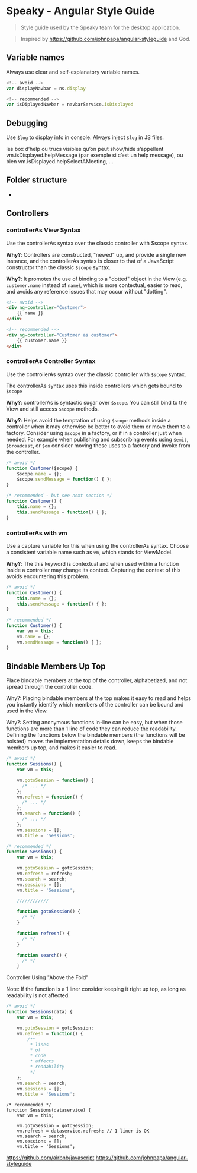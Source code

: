 Speaky - Angular Style Guide
============================

> Style guide used by the Speaky team for the desktop application.

> Inspired by https://github.com/johnpapa/angular-styleguide and God.

## Variable names

Always use clear and self-explanatory variable names.

```javascript
<!-- avoid -->
var displayNavbar = ns.display
```
```javascript
<!-- recommended -->
var isDiplayedNavbar = navbarService.isDisplayed
```

## Debugging
Use `$log` to display info in console.
Always inject `$log` in JS files. 


les box d’help ou trucs visibles qu’on peut show/hide s’appellent 
vm.isDisplayed.helpMessage (par exemple si c’est un help message), ou bien vm.isDisplayed.helpSelectAMeeting, …

## Folder structure

*

## Controllers

### controllerAs View Syntax

Use the controllerAs syntax over the classic controller with $scope syntax.

**Why?**: Controllers are constructed, "newed" up, and provide a single new instance, and the controllerAs syntax is closer to that of a JavaScript constructor than the classic `$scope` syntax.

**Why?**: It promotes the use of binding to a "dotted" object in the View (e.g. `customer.name` instead of `name`), which is more contextual, easier to read, and avoids any reference issues that may occur without "dotting".

```html
<!-- avoid -->
<div ng-controller="Customer">
    {{ name }}
</div>
```

```html
<!-- recommended -->
<div ng-controller="Customer as customer">
    {{ customer.name }}
</div>
```

### controllerAs Controller Syntax

Use the controllerAs syntax over the classic controller with `$scope` syntax.

The controllerAs syntax uses this inside controllers which gets bound to `$scope`

**Why?**: controllerAs is syntactic sugar over `$scope`. You can still bind to the View and still access `$scope` methods.

**Why?**: Helps avoid the temptation of using `$scope` methods inside a controller when it may otherwise be better to avoid them or move them to a factory. Consider using `$scope` in a factory, or if in a controller just when needed. For example when publishing and subscribing events using `$emit`, `$broadcast`, or `$on` consider moving these uses to a factory and invoke from the controller.

```javascript
/* avoid */
function Customer($scope) {
    $scope.name = {};
    $scope.sendMessage = function() { };
}
```

```javascript
/* recommended - but see next section */
function Customer() {
    this.name = {};
    this.sendMessage = function() { };
}
```

### controllerAs with vm

Use a capture variable for this when using the controllerAs syntax. Choose a consistent variable name such as `vm`, which stands for ViewModel.

**Why?**: The this keyword is contextual and when used within a function inside a controller may change its context. Capturing the context of this avoids encountering this problem.

```javascript
/* avoid */
function Customer() {
    this.name = {};
    this.sendMessage = function() { };
}
```

```javascript
/* recommended */
function Customer() {
    var vm = this;
    vm.name = {};
    vm.sendMessage = function() { };
}
```

## Bindable Members Up Top

Place bindable members at the top of the controller, alphabetized, and not spread through the controller code.

Why?: Placing bindable members at the top makes it easy to read and helps you instantly identify which members of the controller can be bound and used in the View.

Why?: Setting anonymous functions in-line can be easy, but when those functions are more than 1 line of code they can reduce the readability. Defining the functions below the bindable members (the functions will be hoisted) moves the implementation details down, keeps the bindable members up top, and makes it easier to read.

``` javascript
/* avoid */
function Sessions() {
    var vm = this;

    vm.gotoSession = function() {
      /* ... */
    };
    vm.refresh = function() {
      /* ... */
    };
    vm.search = function() {
      /* ... */
    };
    vm.sessions = [];
    vm.title = 'Sessions';
```

``` javascript
/* recommended */
function Sessions() {
    var vm = this;

    vm.gotoSession = gotoSession;
    vm.refresh = refresh;
    vm.search = search;
    vm.sessions = [];
    vm.title = 'Sessions';

    ////////////

    function gotoSession() {
      /* */
    }

    function refresh() {
      /* */
    }

    function search() {
      /* */
    }
``` 

Controller Using "Above the Fold"

Note: If the function is a 1 liner consider keeping it right up top, as long as readability is not affected.

``` javascript
/* avoid */
function Sessions(data) {
    var vm = this;

    vm.gotoSession = gotoSession;
    vm.refresh = function() {
        /**
         * lines
         * of
         * code
         * affects
         * readability
         */
    };
    vm.search = search;
    vm.sessions = [];
    vm.title = 'Sessions';
``` 

``` 
/* recommended */
function Sessions(dataservice) {
    var vm = this;

    vm.gotoSession = gotoSession;
    vm.refresh = dataservice.refresh; // 1 liner is OK
    vm.search = search;
    vm.sessions = [];
    vm.title = 'Sessions';
``` 

    
https://github.com/airbnb/javascript
https://github.com/johnpapa/angular-styleguide
